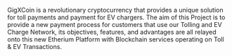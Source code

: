 GigXCoin is a revolutionary cryptocurrency that provides a unique solution for toll payments and payment for EV chargers. The aim of this Project is to provide a new payment process for customers that use our Tolling and EV Charge Network, its objectives, features, and advantages are all relayed onto this new Etherium Platform with Blockchain services operating on Toll & EV Transactions.

